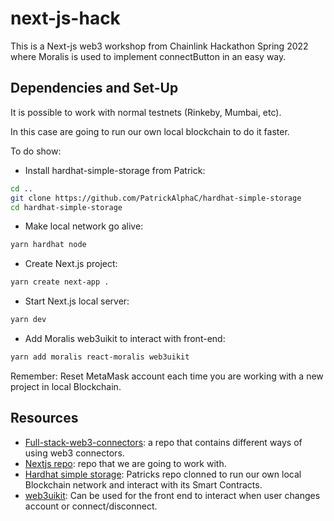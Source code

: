 # next-js-hack

This is a Next-js web3 workshop from Chainlink Hackathon Spring 2022 where Moralis is used to implement connectButton in an easy way.

## Dependencies and Set-Up
It is possible to work with normal testnets (Rinkeby, Mumbai, etc).

In this case are going to run our own local blockchain to do it faster. 

To do show:

- Install hardhat-simple-storage from Patrick:
```bash
cd ..
git clone https://github.com/PatrickAlphaC/hardhat-simple-storage
cd hardhat-simple-storage
```

- Make local network go alive:
```bash
yarn hardhat node
```

- Create Next.js project:
```bash
yarn create next-app .
```

- Start Next.js local server:
```bash
yarn dev
```

- Add Moralis web3uikit to interact with front-end:
```bash
yarn add moralis react-moralis web3uikit
```

Remember: Reset MetaMask account each time you are working with a new project in local Blockchain.

## Resources
- [Full-stack-web3-connectors](https://github.com/PatrickAlphaC/full-stack-web3-metamask-connectors): a repo that contains different ways of using web3 connectors.
- [Nextjs repo](https://github.com/PatrickAlphaC/nextjs-moralis-metamask-connect/tree/cd4ff2ce34ecec6874e8fa32df8f44cef962b6e7): repo that we are going to work with.
- [Hardhat simple storage](https://github.com/PatrickAlphaC/hardhat-simple-storage): Patricks repo clonned to run our own local Blockchain network and interact with its Smart Contracts.
- [web3uikit](https://github.com/web3ui/web3uikit): Can be used for the front end to interact when user changes account or connect/disconnect.
